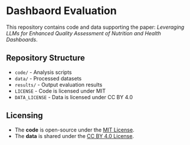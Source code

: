 # Dashbaord Evaluation
This repository contains code and data supporting the paper: *Leveraging LLMs for Enhanced Quality Assessment of Nutrition and Health Dashboards*.

## Repository Structure
- `code/` - Analysis scripts
- `data/` - Processed datasets
- `results/` - Output evaluation results
- `LICENSE` - Code is licensed under MIT
- `DATA_LICENSE` - Data is licensed under CC BY 4.0

## Licensing
- The **code** is open-source under the [MIT License](LICENSE).
- The **data** is shared under the [CC BY 4.0 License](DATA_LICENSE).
